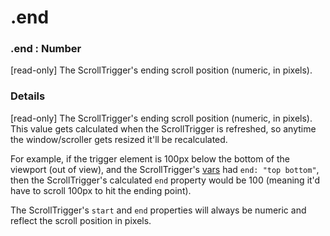 # .end

### .end : Number

\[read-only] The ScrollTrigger's ending scroll position (numeric, in pixels).

### Details[​](#details "Direct link to Details")

\[read-only] The ScrollTrigger's ending scroll position (numeric, in pixels). This value gets calculated when the ScrollTrigger is refreshed, so anytime the window/scroller gets resized it'll be recalculated.

For example, if the trigger element is 100px below the bottom of the viewport (out of view), and the ScrollTrigger's [vars](/docs/v3/Plugins/ScrollTrigger/vars.md) had `end: "top bottom"`, then the ScrollTrigger's calculated `end` property would be 100 (meaning it'd have to scroll 100px to hit the ending point).

The ScrollTrigger's `start` and `end` properties will always be numeric and reflect the scroll position in pixels.
